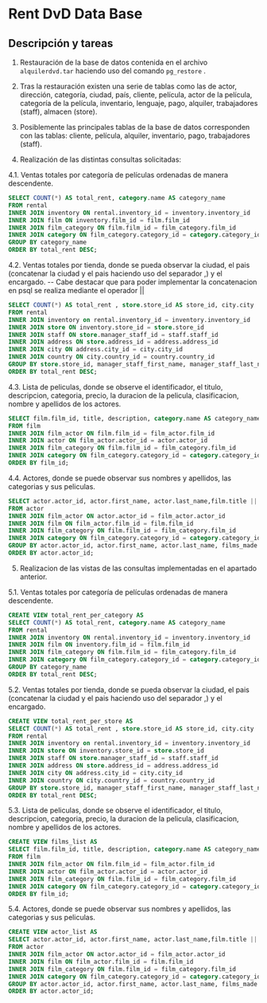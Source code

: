 # Rent DvD Data Base

## Descripción y tareas

1. Restauración de la base de datos contenida en el archivo `alquilerdvd.tar` haciendo uso del comando `pg_restore` .

2. Tras la restauración existen una serie de tablas como las de actor, dirección, categoría, ciudad, país, cliente, película, actor de la película, categoría de la película, inventario, lenguaje, pago, alquiler, trabajadores (staff), almacen (store).

3. Posiblemente las principales tablas de la base de datos corresponden con las tablas: cliente, película, alquiler, inventario, pago, trabajadores (staff).

4. Realización de las distintas consultas solicitadas:

4.1. Ventas totales por categoría de películas ordenadas de manera descendente.
```sql
SELECT COUNT(*) AS total_rent, category.name AS category_name
FROM rental
INNER JOIN inventory ON rental.inventory_id = inventory.inventory_id
INNER JOIN film ON inventory.film_id = film.film_id
INNER JOIN film_category ON film.film_id = film_category.film_id
INNER JOIN category ON film_category.category_id = category.category_id
GROUP BY category_name
ORDER BY total_rent DESC;
```

4.2. Ventas totales por tienda, donde se pueda observar la ciudad, el pais (concatenar la ciudad y el pais haciendo uso del separador ,) y el encargado. 
-- Cabe destacar que para poder implementar la concatenacion en psql se realiza mediante el operador ||
```sql
SELECT COUNT(*) AS total_rent , store.store_id AS store_id, city.city || ', ' || country.country AS cityu_and_country, staff.first_name AS manager_staff_first_name, staff.last_name AS manager_staff_last_name
FROM rental
INNER JOIN inventory on rental.inventory_id = inventory.inventory_id
INNER JOIN store ON inventory.store_id = store.store_id
INNER JOIN staff ON store.manager_staff_id = staff.staff_id
INNER JOIN address ON store.address_id = address.address_id
INNER JOIN city ON address.city_id = city.city_id
INNER JOIN country ON city.country_id = country.country_id
GROUP BY store.store_id, manager_staff_first_name, manager_staff_last_name, city, country
ORDER BY total_rent DESC;
```

4.3. Lista de peliculas, donde se observe el identificador, el titulo, descripcion, categoria, precio, la duracion de la pelicula, clasificacion, nombre y apellidos de los actores.
```sql
SELECT film.film_id, title, description, category.name AS category_name,rental_rate, length, rating ,actor.first_name || '  ' || actor.last_name AS actor_name
FROM film
INNER JOIN film_actor ON film.film_id = film_actor.film_id
INNER JOIN actor ON film_actor.actor_id = actor.actor_id
INNER JOIN film_category ON film.film_id = film_category.film_id
INNER JOIN category ON film_category.category_id = category.category_id
ORDER BY film_id;
```

4.4. Actores, donde se puede observar sus nombres y apellidos, las categorias y sus peliculas. 
```sql
SELECT actor.actor_id, actor.first_name, actor.last_name,film.title || ' : ' || film.description || ' : ' || category.name AS films_made
FROM actor
INNER JOIN film_actor ON actor.actor_id = film_actor.actor_id
INNER JOIN film ON film_actor.film_id = film.film_id
INNER JOIN film_category ON film.film_id = film_category.film_id
INNER JOIN category ON film_category.category_id = category.category_id
GROUP BY actor.actor_id, actor.first_name, actor.last_name, films_made
ORDER BY actor.actor_id;
```

5. Realizacion de las vistas de las consultas implementadas en el apartado anterior.

5.1. Ventas totales por categoría de películas ordenadas de manera descendente.
```sql
CREATE VIEW total_rent_per_category AS
SELECT COUNT(*) AS total_rent, category.name AS category_name
FROM rental
INNER JOIN inventory ON rental.inventory_id = inventory.inventory_id
INNER JOIN film ON inventory.film_id = film.film_id
INNER JOIN film_category ON film.film_id = film_category.film_id
INNER JOIN category ON film_category.category_id = category.category_id
GROUP BY category_name
ORDER BY total_rent DESC;
```

5.2. Ventas totales por tienda, donde se pueda observar la ciudad, el pais (concatenar la ciudad y el pais haciendo uso del separador ,) y el encargado.
```sql
CREATE VIEW total_rent_per_store AS
SELECT COUNT(*) AS total_rent , store.store_id AS store_id, city.city || ', ' || country.country AS cityu_and_country, staff.first_name AS manager_staff_first_name, staff.last_name AS manager_staff_last_name
FROM rental
INNER JOIN inventory on rental.inventory_id = inventory.inventory_id
INNER JOIN store ON inventory.store_id = store.store_id
INNER JOIN staff ON store.manager_staff_id = staff.staff_id
INNER JOIN address ON store.address_id = address.address_id
INNER JOIN city ON address.city_id = city.city_id
INNER JOIN country ON city.country_id = country.country_id
GROUP BY store.store_id, manager_staff_first_name, manager_staff_last_name, city, country
ORDER BY total_rent DESC;
```

5.3. Lista de peliculas, donde se observe el identificador, el titulo, descripcion, categoria, precio, la duracion de la pelicula, clasificacion, nombre y apellidos de los actores.
```sql
CREATE VIEW films_list AS
SELECT film.film_id, title, description, category.name AS category_name,rental_rate, length, rating ,actor.first_name || '  ' || actor.last_name AS actor_name
FROM film
INNER JOIN film_actor ON film.film_id = film_actor.film_id
INNER JOIN actor ON film_actor.actor_id = actor.actor_id
INNER JOIN film_category ON film.film_id = film_category.film_id
INNER JOIN category ON film_category.category_id = category.category_id
ORDER BY film_id;
```

5.4. Actores, donde se puede observar sus nombres y apellidos, las categorias y sus peliculas.
```sql
CREATE VIEW actor_list AS
SELECT actor.actor_id, actor.first_name, actor.last_name,film.title || ' : ' || film.description || ' : ' || category.name AS films_made
FROM actor
INNER JOIN film_actor ON actor.actor_id = film_actor.actor_id
INNER JOIN film ON film_actor.film_id = film.film_id
INNER JOIN film_category ON film.film_id = film_category.film_id
INNER JOIN category ON film_category.category_id = category.category_id
GROUP BY actor.actor_id, actor.first_name, actor.last_name, films_made
ORDER BY actor.actor_id;
```
